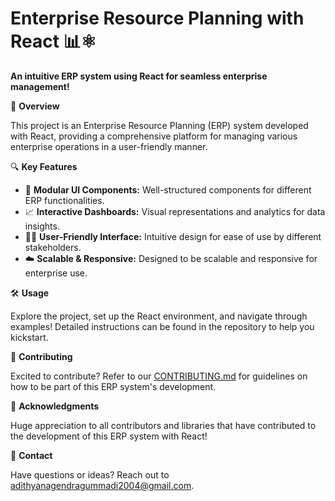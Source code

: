  
# Enterprise Resource Planning with React 📊⚛️

**An intuitive ERP system using React for seamless enterprise management!**

🚀 **Overview**

This project is an Enterprise Resource Planning (ERP) system developed with React, providing a comprehensive platform for managing various enterprise operations in a user-friendly manner.

🔍 **Key Features**

- 💼 **Modular UI Components:** Well-structured components for different ERP functionalities.
- 📈 **Interactive Dashboards:** Visual representations and analytics for data insights.
- 🧑‍💻 **User-Friendly Interface:** Intuitive design for ease of use by different stakeholders.
- ☁️ **Scalable & Responsive:** Designed to be scalable and responsive for enterprise use.

🛠️ **Usage**

Explore the project, set up the React environment, and navigate through examples! Detailed instructions can be found in the repository to help you kickstart.

🤝 **Contributing**

Excited to contribute? Refer to our [CONTRIBUTING.md](CONTRIBUTING.md) for guidelines on how to be part of this ERP system's development.

 

🙌 **Acknowledgments**

Huge appreciation to all contributors and libraries that have contributed to the development of this ERP system with React!

📧 **Contact**

Have questions or ideas? Reach out to adithyanagendragummadi2004@gmail.com.
